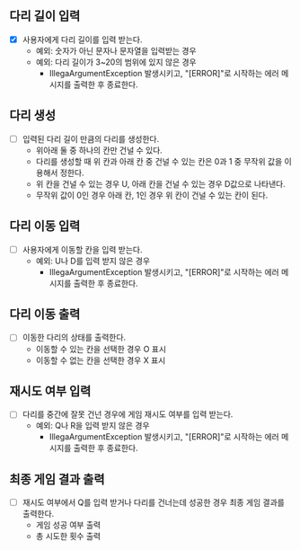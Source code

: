 ## 다리 길이 입력
- [x] 사용자에게 다리 길이를 입력 받는다.
  - 예외: 숫자가 아닌 문자나 문자열을 입력받는 경우
  - 예외: 다리 길이가 3~20의 범위에 있지 않은 경우
    - IllegaArgumentException 발생시키고, "[ERROR]"로 시작하는 에러 메시지를 출력한 후 종료한다.

## 다리 생성
- [ ] 입력된 다리 길이 만큼의 다리를 생성한다.
  - 위아래 둘 중 하나의 칸만 건널 수 있다.
  - 다리를 생성할 때 위 칸과 아래 칸 중 건널 수 있는 칸은 0과 1 중 무작위 값을 이용해서 정한다.
  - 위 칸을 건널 수 있는 경우 U, 아래 칸을 건널 수 있는 경우 D값으로 나타낸다.
  - 무작위 값이 0인 경우 아래 칸, 1인 경우 위 칸이 건널 수 있는 칸이 된다.

## 다리 이동 입력
- [ ] 사용자에게 이동할 칸을 입력 받는다.
  - 예외: U나 D를 입력 받지 않은 경우
    - IllegaArgumentException 발생시키고, "[ERROR]"로 시작하는 에러 메시지를 출력한 후 종료한다.

## 다리 이동 출력
- [ ] 이동한 다리의 상태를 출력한다.
  - 이동할 수 있는 칸을 선택한 경우 O 표시
  - 이동할 수 없는 칸을 선택한 경우 X 표시

## 재시도 여부 입력
- [ ] 다리를 중간에 잘못 건넌 경우에 게임 재시도 여부를 입력 받는다.
  - 예외: Q나 R을 입력 받지 않은 경우
    - IllegaArgumentException 발생시키고, "[ERROR]"로 시작하는 에러 메시지를 출력한 후 종료한다.

## 최종 게임 결과 출력
- [ ] 재시도 여부에서 Q를 입력 받거나 다리를 건너는데 성공한 경우 최종 게임 결과를 출력한다.
  - 게임 성공 여부 출력
  - 총 시도한 횟수 출력
